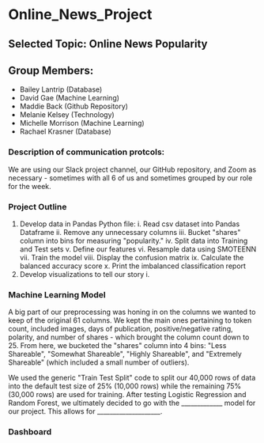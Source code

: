 # Online_News_Project

## Selected Topic: Online News Popularity

## Group Members:

* Bailey Lantrip (Database)
* David Gae (Machine Learning)
* Maddie Back (Github Repository)
* Melanie Kelsey (Technology)
* Michelle Morrison (Machine Learning)
* Rachael Krasner (Database)

### Description of communication protcols:

We are using our Slack project channel, our GitHub repository, and Zoom as necessary - sometimes with all 6 of us and sometimes grouped by our role for the week.

### Project Outline

1. Develop data in Pandas Python file:
    i. Read csv dataset into Pandas Dataframe
    ii. Remove any unnecessary columns
    iii. Bucket "shares" column into bins for measuring "popularity." 
    iv. Split data into Training and Test sets
    v. Define our features
    vi. Resample data using SMOTEENN
    vii. Train the model
    viii. Display the confusion matrix
    ix. Calculate the balanced accuracy score
    x. Print the imbalanced classification report
2. Develop visualizations to tell our story
    i. 

### Machine Learning Model

A big part of our preprocessing was honing in on the columns we wanted to keep of the original 61 columns. We kept the main ones pertaining to token count, included images, days of publication, positive/negative rating, polarity, and number of shares - which brought the column count down to 25. From here, we bucketed the "shares" column into 4 bins: "Less Shareable", "Somewhat Shareable", "Highly Shareable", and "Extremely Shareable" (which included a small number of outliers). 

We used the generic "Train Test Split" code to split our 40,000 rows of data into the default test size of 25% (10,000 rows) while the remaining 75% (30,000 rows) are used for training. After testing Logistic Regression and Random Forest, we ultimately decided to go with the _____________ model for our project. This allows for ____________________.

### Dashboard




